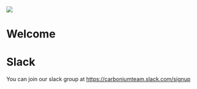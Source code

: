 <img src="https://carbonproject.visualstudio.com/_apis/public/build/definitions/97eb78ba-a4c2-454d-8939-441ef92e1bdc/4/badge"/>

# Welcome

# Slack

You can join our slack group at https://carboniumteam.slack.com/signup